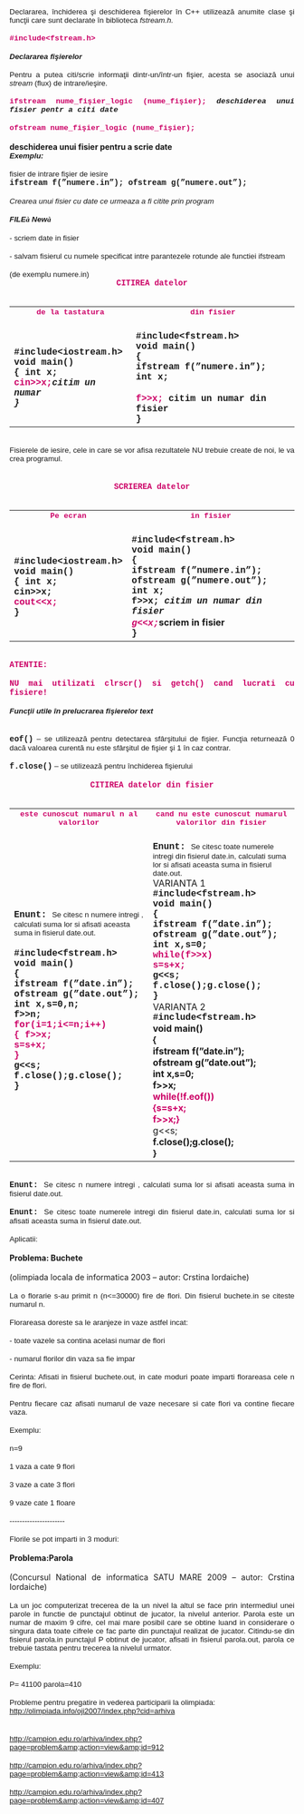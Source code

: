 <html>
  <head>
    <title>DomnulTudor - FIŞIERE TEXT</title>
    <link rel="stylesheet" href="static/style.css" type="text/css" />
    <meta http-equiv="Content-Type" content="text/html;charset=utf-8" />
  </head>
  <body>
    <div class="wiki" id="content_view" style="display: block;">
<span style="display: block; text-align: justify;"><span style="font-family: Arial,sans-serif; font-size: 10pt;">Declararea, închiderea şi deschiderea fişierelor în C++ utilizează anumite clase şi funcţii care sunt declarate în biblioteca <em>fstream.h.</em></span></span><br />
<span style="display: block; text-align: justify;"><strong><span style="color: #cc0066; font-family: 'Courier New'; font-size: 10pt;">#include&lt;fstream.h&gt;</span></strong></span><br />
<span style="display: block; text-align: justify;"><strong><em><span style="font-family: Arial,sans-serif; font-size: 10pt;">Declararea fişierelor</span></em></strong></span><br />
<span style="display: block; text-align: justify;"><span style="font-family: Arial,sans-serif; font-size: 10pt;">Pentru a putea citi/scrie informaţii dintr-un/într-un fişier, acesta se asociază unui <em>stream</em> (flux) de intrare/ieşire.</span></span><br />
<span style="display: block; text-align: justify;"><strong><span style="color: #cc0066; font-family: 'Courier New'; font-size: 10pt;">ifstream nume_fişier_logic (nume_fişier);</span></strong><strong><span style="font-family: 'Courier New'; font-size: 10pt;"> <em>deschiderea unui fisier pentr a citi date</em></span></strong></span><br />
<span style="display: block; text-align: justify;"><strong><span style="color: #cc0066; font-family: 'Courier New'; font-size: 10pt;">ofstream nume_fişier_logic (nume_fişier);</span></strong></span><br />
<strong>deschiderea unui fisier pentru a scrie date</strong><br />
<span style="display: block; text-align: justify;"><strong><em><span style="font-family: Arial,sans-serif; font-size: 10pt;">Exemplu:</span></em></strong></span><br />
<span style="font-family: Arial,sans-serif; font-size: 10pt;">fisier de intrare fişier de iesire</span><br />
<span style="display: block; text-align: justify;"><strong><span style="font-family: 'Courier New';">ifstream f(”numere.in”); ofstream g(”numere.out”);</span></strong></span><br />
<span style="display: block; text-align: justify;"><em><span style="font-family: Arial,sans-serif; font-size: 10pt;">Crearea unui fisier cu date ce urmeaza a fi citite prin program</span></em></span><br />
<span style="display: block; text-align: justify;"><strong><em><span style="font-family: Arial,sans-serif; font-size: 10pt;">FILE</span></em></strong><strong><em><span style="font-family: Wingdings; font-size: 10pt;">à</span></em></strong><strong><em><span style="font-family: Arial,sans-serif; font-size: 10pt;"> New</span></em></strong><strong><em><span style="font-family: Wingdings; font-size: 10pt;">à</span></em></strong></span><br />
<span style="display: block; text-align: justify;"><span style="font-family: Arial,sans-serif; font-size: 10pt;">- scriem date in fisier</span></span><br />
<span style="display: block; text-align: justify;"><span style="font-family: Arial,sans-serif; font-size: 10pt;">- salvam fisierul cu numele specificat intre parantezele rotunde ale functiei ifstream </span></span><br />
<span style="display: block; text-align: justify;"><span style="font-family: Arial,sans-serif; font-size: 10pt;"> (de exemplu numere.in)</span></span><span style="display: block; text-align: center;"><span style="display: block; text-align: center;"><strong><span style="color: #cc0066; font-family: 'Courier New';">CITIREA datelor</span></strong></span><br />


<table class="wiki_table">
    <tr>
        <td><span style="display: block; text-align: center;"><strong><span style="color: #cc0066; font-family: 'Courier New'; font-size: 10pt;">de la tastatura</span></strong></span><br />
</td>
        <td><span style="display: block; text-align: center;"><strong><span style="color: #cc0066; font-family: 'Courier New'; font-size: 10pt;">din fisier</span></strong></span><br />
</td>
    </tr>
    <tr>
        <td><span style="text-align: justify;"><strong><span style="font-family: 'Courier New';">#include&lt;iostream.h&gt;</span></strong></span><br />
<span style="text-align: justify;"><strong><span style="font-family: 'Courier New';">void main()</span></strong></span><br />
<span style="text-align: justify;"><strong><span style="font-family: 'Courier New';">{ int x;</span></strong></span><br />
<span style="text-align: justify;"> <strong><span style="color: #cc0066; font-family: 'Courier New';">cin&gt;&gt;x;</span><span style="font-family: 'Courier New';"><em>citim un numar</em></span></strong></span><br />
<em><span style="text-align: justify;"><strong><span style="font-family: 'Courier New';">}</span></strong></span></em><br />
</td>
        <td><span style="text-align: justify;"><strong><span style="font-family: 'Courier New';">#include&lt;fstream.h&gt;</span></strong></span><br />
<span style="text-align: justify;"><strong><span style="font-family: 'Courier New';">void main()</span></strong></span><br />
<span style="text-align: justify;"><strong><span style="font-family: 'Courier New';">{ </span></strong></span><br />
<span style="text-align: justify;"><strong><span style="font-family: 'Courier New';">ifstream f(”numere.in”); </span></strong></span><br />
<span style="text-align: justify;"><strong><span style="font-family: 'Courier New';">int x;</span></strong></span><br />
<br />
<span style="text-align: justify;"><strong><span style="color: #cc0066; font-family: 'Courier New';">f&gt;&gt;x;</span></strong><strong><span style="font-family: 'Courier New';"> citim un numar din fisier</span></strong></span><br />
<span style="text-align: justify;"><strong><span style="font-family: 'Courier New';">}</span></strong></span><br />
</td>
    </tr>
</table>

</span><br />
<span style="display: block; font-family: Arial,sans-serif; font-size: 10pt; text-align: justify;">Fisierele de iesire, cele in care se vor afisa rezultatele NU trebuie create de noi, le va crea programul.</span><br />
<span style="display: block; text-align: center;"><br />
<span style="display: block; text-align: center;"><strong><span style="color: #cc0066; font-family: 'Courier New';">SCRIEREA datelor</span></strong></span><br />


<table class="wiki_table">
    <tr>
        <td><span style="display: block; text-align: center;"><strong><span style="color: #cc0066; font-family: 'Courier New'; font-size: 10pt;">Pe ecran</span></strong></span><br />
</td>
        <td><span style="display: block; text-align: center;"><strong><span style="color: #cc0066; font-family: 'Courier New'; font-size: 10pt;">in fisier</span></strong></span><br />
</td>
    </tr>
    <tr>
        <td><span style="text-align: justify;"><strong><span style="font-family: 'Courier New';">#include&lt;iostream.h&gt;</span></strong></span><br />
<span style="text-align: justify;"><strong><span style="font-family: 'Courier New';">void main()</span></strong></span><br />
<span style="text-align: justify;"><strong><span style="font-family: 'Courier New';">{ int x;</span></strong></span><br />
<span style="text-align: justify;"><strong><span style="font-family: 'Courier New';"> cin&gt;&gt;x;</span></strong></span><br />
<strong><span style="color: #cc0066; font-family: 'Courier New';">cout&lt;&lt;x;</span></strong><br />
<span style="text-align: justify;"><strong><span style="font-family: 'Courier New';">}</span></strong></span><br />
</td>
        <td><span style="text-align: justify;"><strong><span style="font-family: 'Courier New';">#include&lt;fstream.h&gt;</span></strong></span><br />
<span style="text-align: justify;"><strong><span style="font-family: 'Courier New';">void main()</span></strong></span><br />
<span style="text-align: justify;"><strong><span style="font-family: 'Courier New';">{ </span></strong></span><br />
<span style="text-align: justify;"><strong><span style="font-family: 'Courier New';">ifstream f(”numere.in”); </span></strong></span><br />
<span style="text-align: justify;"><strong><span style="font-family: 'Courier New';">ofstream g(”numere.out”); </span></strong></span><br />
<span style="text-align: justify;"><strong><span style="font-family: 'Courier New';">int x;</span></strong></span><br />
<span style="text-align: justify;"><strong><span style="font-family: 'Courier New';">f&gt;&gt;x; <em>citim un numar din fisier</em></span></strong></span><br />
<em><span style="text-align: justify;"><strong><span style="color: #cc0066; font-family: 'Courier New';">g&lt;&lt;x;</span></strong></span></em><strong>scriem in fisier</strong><br />
<span style="text-align: justify;"><strong><span style="font-family: 'Courier New';">}</span></strong></span><br />
</td>
    </tr>
</table>

</span><br />
<span style="display: block; text-align: justify;"><strong><span style="color: #cc0066; font-family: 'Courier New';">ATENTIE:</span></strong></span><br />
<span style="display: block; text-align: justify;"><strong><span style="color: #cc0066; font-family: 'Courier New';"> NU mai utilizati clrscr() si getch() cand lucrati cu fisiere!</span></strong></span><br />
<span style="display: block; text-align: justify;"><strong><em><span style="font-family: Arial,sans-serif; font-size: 10pt;">Funcţii utile în prelucrarea fişierelor text</span></em></strong></span><br />
<span style="display: block; text-align: justify;"><br />
</span><span style="display: block; text-align: justify;"><strong><span style="font-family: 'Courier New';">eof()</span></strong><span style="font-family: Arial,sans-serif; font-size: 10pt;"> – se utilizează pentru detectarea sfârşitului de fişier. Funcţia returnează 0 dacă valoarea curentă nu este sfârşitul de fişier şi 1 în caz contrar.</span></span><br />
<span style="display: block; text-align: justify;"><strong><span style="font-family: 'Courier New';">f.close()</span></strong><span style="font-family: Arial,sans-serif; font-size: 10pt;"> – se utilizează pentru închiderea fişierului</span></span><br />
<span style="display: block; text-align: center;"><span style="display: block; text-align: center;"><strong><span style="color: #cc0066; font-family: 'Courier New';">CITIREA datelor din fisier</span></strong></span><br />


<table class="wiki_table">
    <tr>
        <td><span style="display: block; text-align: center;"><strong><span style="color: #cc0066; font-family: 'Courier New'; font-size: 10pt;">este cunoscut numarul n al valorilor</span></strong></span><br />
</td>
        <td><span style="display: block; text-align: center;"><strong><span style="color: #cc0066; font-family: 'Courier New'; font-size: 10pt;">cand nu este cunoscut numarul valorilor din fisier</span></strong></span><br />
</td>
    </tr>
    <tr>
        <td><span style="text-align: justify;"><strong><span style="font-family: 'Courier New';">Enunt: </span></strong><span style="font-family: Arial,sans-serif; font-size: 10pt;">Se citesc n numere intregi , calculati suma lor si afisati aceasta suma in fisierul date.out.</span></span><br />
<br />
<span style="text-align: justify;"><strong><span style="font-family: 'Courier New';">#include&lt;fstream.h&gt;</span></strong></span><br />
<span style="text-align: justify;"><strong><span style="font-family: 'Courier New';">void main()</span></strong></span><br />
<span style="text-align: justify;"><strong><span style="font-family: 'Courier New';">{ </span></strong></span><br />
<span style="text-align: justify;"><strong><span style="font-family: 'Courier New';">ifstream f(”date.in”); </span></strong></span><br />
<span style="text-align: justify;"><strong><span style="font-family: 'Courier New';">ofstream g(”date.out”); </span></strong></span><br />
<span style="text-align: justify;"><strong><span style="font-family: 'Courier New';">int x,s=0,n;</span></strong></span><br />
<span style="text-align: justify;"><strong><span style="font-family: 'Courier New';">f&gt;&gt;n;</span></strong></span><br />
<span style="text-align: justify;"><strong><span style="color: #cc0066; font-family: 'Courier New';">for(i=1;i&lt;=n;i++)</span></strong></span><br />
<span style="text-align: justify;"><strong><span style="color: #cc0066; font-family: 'Courier New';"> { f&gt;&gt;x;</span></strong></span><br />
<span style="text-align: justify;"><strong><span style="color: #cc0066; font-family: 'Courier New';"> s=s+x;</span></strong></span><br />
<span style="text-align: justify;"><strong><span style="color: #cc0066; font-family: 'Courier New';"> }</span></strong></span><br />
<span style="text-align: justify;"><strong><span style="font-family: 'Courier New';">g&lt;&lt;s;</span></strong></span><br />
<span style="text-align: justify;"><strong><span style="font-family: 'Courier New';">f.close();g.close();</span></strong></span><br />
<span style="text-align: justify;"><strong><span style="font-family: 'Courier New';"> }</span></strong></span><br />
</td>
        <td><span style="text-align: justify;"><strong><span style="font-family: 'Courier New';">Enunt: </span></strong><span style="font-family: Arial,sans-serif; font-size: 10pt;">Se citesc toate numerele intregi din fisierul date.in, calculati suma lor si afisati aceasta suma in fisierul date.out.</span></span><br />
VARIANTA 1<br />
<span style="text-align: justify;"><strong><span style="font-family: 'Courier New';">#include&lt;fstream.h&gt;</span></strong></span><br />
<span style="text-align: justify;"><strong><span style="font-family: 'Courier New';">void main()</span></strong></span><br />
<span style="text-align: justify;"><strong><span style="font-family: 'Courier New';">{ </span></strong></span><br />
<span style="text-align: justify;"><strong><span style="font-family: 'Courier New';">ifstream f(”date.in”); </span></strong></span><br />
<span style="text-align: justify;"><strong><span style="font-family: 'Courier New';">ofstream g(”date.out”); </span></strong></span><br />
<span style="text-align: justify;"><strong><span style="font-family: 'Courier New';">int x,s=0;</span></strong></span><br />
<span style="text-align: justify;"><strong><span style="color: #cc0066; font-family: 'Courier New';">while(f&gt;&gt;x)</span></strong></span><br />
<span style="text-align: justify;"><strong><span style="color: #cc0066; font-family: 'Courier New';"> s=s+x;</span></strong></span><br />
<span style="text-align: justify;"><strong><span style="font-family: 'Courier New';">g&lt;&lt;s;</span></strong></span><br />
<span style="text-align: justify;"><strong><span style="font-family: 'Courier New';">f.close();g.close();</span></strong></span><br />
<span style="text-align: justify;"><strong><span style="font-family: 'Courier New';"> }</span></strong></span><br />
VARIANTA 2<br />
<span style="display: block; text-align: justify;"><strong><span style="font-family: 'Courier New';">#include&lt;fstream.h&gt;</span></strong></span><strong>void main()</strong><br />
<strong>{</strong><br />
<strong>ifstream f(”date.in”);</strong><br />
<strong>ofstream g(”date.out”);</strong><br />
<strong>int x,s=0;</strong><br />
<strong>f&gt;&gt;x;</strong><br />
<strong><span style="color: #cc0066;">while(!f.eof())</span></strong><br />
<strong><span style="color: #cc0066;">{s=s+x;</span></strong><br />
<strong><span style="color: #cc0066;">f&gt;&gt;x;}</span></strong><br />
g&lt;&lt;s;<br />
<strong>f.close();g.close();</strong><br />
<strong>}</strong><br />
</td>
    </tr>
</table>

</span><br />
<span style="display: block; text-align: justify;"><strong><span style="font-family: 'Courier New';">Enunt: </span></strong><span style="font-family: Arial,sans-serif; font-size: 10pt;">Se citesc n numere intregi , calculati suma lor si afisati aceasta suma in fisierul date.out.</span></span><br />
<span style="display: block; text-align: justify;"><strong><span style="font-family: 'Courier New';">Enunt: </span></strong><span style="font-family: Arial,sans-serif; font-size: 10pt;">Se citesc toate numerele intregi din fisierul date.in, calculati suma lor si afisati aceasta suma in fisierul date.out.</span></span><br />
<span style="display: block; text-align: justify;"><span style="font-family: Arial,sans-serif; font-size: 10pt;">Aplicatii:</span></span><br />
<span style="display: block; text-align: justify;"><strong>Problema: Buchete</strong></span><br />
<span style="display: block; text-align: justify;">(olimpiada locala de informatica 2003 – autor: Crstina Iordaiche)</span><br />
<span style="display: block; text-align: justify;"><span style="font-family: Arial,sans-serif; font-size: 10pt;">La o florarie s-au primit n (n&lt;=30000) fire de flori. Din fisierul buchete.in se citeste numarul n.</span></span><br />
<span style="display: block; text-align: justify;"><span style="font-family: Arial,sans-serif; font-size: 10pt;">Florareasa doreste sa le aranjeze in vaze astfel incat:</span></span><br />
<span style="display: block; text-align: justify;"><span style="font-family: Arial,sans-serif; font-size: 10pt;">- toate vazele sa contina acelasi numar de flori</span></span><br />
<span style="display: block; text-align: justify;"><span style="font-family: Arial,sans-serif; font-size: 10pt;">- numarul florilor din vaza sa fie impar</span></span><br />
<span style="display: block; text-align: justify;"><span style="font-family: Arial,sans-serif; font-size: 10pt;">Cerinta: Afisati in fisierul buchete.out, in cate moduri poate imparti florareasa cele n fire de flori.</span></span><br />
<span style="display: block; text-align: justify;"><span style="font-family: Arial,sans-serif; font-size: 10pt;">Pentru fiecare caz afisati numarul de vaze necesare si cate flori va contine fiecare vaza.</span></span><br />
<span style="display: block; text-align: justify;"><span style="font-family: Arial,sans-serif; font-size: 10pt;">Exemplu:</span></span><br />
<span style="display: block; text-align: justify;"><span style="font-family: Arial,sans-serif; font-size: 10pt;">n=9</span></span><br />
<span style="display: block; text-align: justify;"><span style="font-family: Arial,sans-serif; font-size: 10pt;">1 vaza a cate 9 flori</span></span><br />
<span style="display: block; text-align: justify;"><span style="font-family: Arial,sans-serif; font-size: 10pt;">3 vaze a cate 3 flori</span></span><br />
<span style="display: block; text-align: justify;"><span style="font-family: Arial,sans-serif; font-size: 10pt;">9 vaze cate 1 floare</span></span><br />
<span style="display: block; text-align: justify;"><span style="font-family: Arial,sans-serif; font-size: 10pt;">----------------------</span></span><br />
<span style="display: block; text-align: justify;"><span style="font-family: Arial,sans-serif; font-size: 10pt;">Florile se pot imparti in 3 moduri:</span></span><br />
<span style="display: block; text-align: justify;"><strong>Problema:Parola</strong></span><br />
<span style="display: block; text-align: justify;">(Concursul National de informatica SATU MARE 2009 – autor: Crstina Iordaiche)</span><br />
<span style="display: block; text-align: justify;"><span style="font-family: Arial,sans-serif; font-size: 10pt;">La un joc computerizat trecerea de la un nivel la altul se face prin intermediul unei parole in functie de punctajul obtinut de jucator, la nivelul anterior. Parola este un numar de maxim 9 cifre, cel mai mare posibil care se obtine luand in considerare o singura data toate cifrele ce fac parte din punctajul realizat de jucator. Citindu-se din fisierul parola.in punctajul P obtinut de jucator, afisati in fisierul parola.out, parola ce trebuie tastata pentru trecerea la nivelul urmator.</span></span><br />
<span style="display: block; font-family: Arial,sans-serif; font-size: 10pt; text-align: justify;">Exemplu:</span><br />
<span style="display: block; font-family: Arial,sans-serif; font-size: 10pt; text-align: justify;">P= 41100 parola=410</span><br />
<span style="display: block; text-align: justify;"><span style="font-family: Arial,sans-serif; font-size: 10pt;">Probleme pentru pregatire in vederea participarii la olimpiada:</span></span><span style="display: block; font-family: Arial,sans-serif; font-size: 10pt; text-align: justify;"><a class="wiki_link_ext" href="http://olimpiada.info/oji2007/index.php?cid=arhiva" rel="nofollow">http://olimpiada.info/oji2007/index.php?cid=arhiva</a></span><br />
<br />
<span style="display: block; text-align: justify;"><span style="font-family: Arial,sans-serif; font-size: 10pt;"><a class="wiki_link_ext" href="http://campion.edu.ro/arhiva/index.php?page=problem&amp;action=view&amp;id=912" rel="nofollow">http://campion.edu.ro/arhiva/index.php?page=problem&amp;action=view&amp;id=912</a></span></span><br />
<span style="display: block; text-align: justify;"><span style="font-family: Arial,sans-serif; font-size: 10pt;"><a class="wiki_link_ext" href="http://campion.edu.ro/arhiva/index.php?page=problem&amp;action=view&amp;id=413" rel="nofollow">http://campion.edu.ro/arhiva/index.php?page=problem&amp;action=view&amp;id=413</a></span></span><br />
<span style="display: block; text-align: justify;"><span style="font-family: Arial,sans-serif; font-size: 10pt;"><a class="wiki_link_ext" href="http://campion.edu.ro/arhiva/index.php?page=problem&amp;action=view&amp;id=407" rel="nofollow">http://campion.edu.ro/arhiva/index.php?page=problem&amp;action=view&amp;id=407</a></span></span>
    </div>
  </body>
</html>